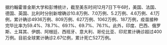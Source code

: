 据约翰霍普金斯大学和彭博统计，截至美东时间12月7日下午6时，美国、法国、德国、英国、比利时分别新增确诊10.8万例、7.0万例、5.2万例、4.6万例、4.1万例，累计确诊4936万例、809万例、627万例、1062万例、187万例，疫苗接种完毕比率为59.4%、78.7%、69.1%、69.7%、76.1%。此外，印度、巴西、俄罗斯、土耳其、伊朗、阿根廷、西班牙、意大利、哥伦比亚、印尼累计确诊超过400万例。目前全球累计确诊2.67亿例，累计死亡527万例。